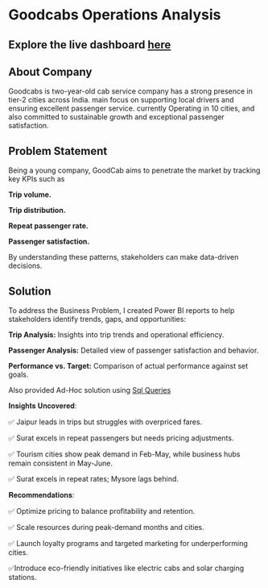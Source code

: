 # Goodcabs Operations Analysis 
## Explore the live dashboard [here](https://shorturl.at/qL8xo) 
## About Company
Goodcabs is two-year-old cab service company has a strong presence in tier-2 cities across India. main focus on supporting local drivers and ensuring excellent passenger service. currently Operating in 10 cities, and also committed to sustainable growth and exceptional passenger satisfaction.
## Problem Statement
Being a young company, GoodCab aims to penetrate the market by tracking key KPIs such as 

**Trip volume.**

**Trip distribution.**

**Repeat passenger rate.**

**Passenger satisfaction.**

By understanding these patterns, stakeholders can make data-driven decisions.

## Solution
To address the Business Problem, I created Power BI reports to help stakeholders identify trends, gaps, and opportunities:

**Trip Analysis:** Insights into trip trends and operational efficiency.

**Passenger Analysis:** Detailed view of passenger satisfaction and behavior.

**Performance vs. Target:** Comparison of actual performance against set goals.


Also provided Ad-Hoc solution using [Sql Queries ](https://github.com/SapanaTaneja/GoodCabs-/blob/main/Ad-hoc%20requests.sql)

 𝐈𝐧𝐬𝐢𝐠𝐡𝐭𝐬 𝐔𝐧𝐜𝐨𝐯𝐞𝐫𝐞𝐝:

✅ Jaipur leads in trips but struggles with overpriced fares.

✅ Surat excels in repeat passengers but needs pricing adjustments.

✅ Tourism cities show peak demand in Feb-May, while business hubs remain consistent in May-June.

✅ Surat excels in repeat rates; Mysore lags behind. 

𝐑𝐞𝐜𝐨𝐦𝐦𝐞𝐧𝐝𝐚𝐭𝐢𝐨𝐧𝐬:

✅ Optimize pricing to balance profitability and retention.

✅ Scale resources during peak-demand months and cities. 

✅ Launch loyalty programs and targeted marketing for underperforming cities. 

✅Introduce eco-friendly initiatives like electric cabs and solar charging stations. 




